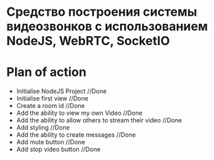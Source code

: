 # Средство построения системы видеозвонков с использованием NodeJS, WebRTC, SocketIO

# Plan of action

- Initialise NodeJS Project //Done
- Initialise first view //Done
- Create a room id //Done
- Add the ability to view my own Video //Done
- Add the ability to allow others to stream their video //Done
- Add styling //Done
- Add the ability to create messages //Done
- Add mute button //Done
- Add stop video button //Done